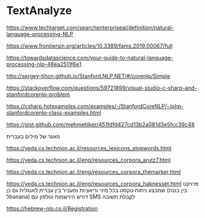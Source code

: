 # TextAnalyze



https://www.techtarget.com/searchenterpriseai/definition/natural-language-processing-NLP



https://www.frontiersin.org/articles/10.3389/fams.2019.00067/full

https://towardsdatascience.com/your-guide-to-natural-language-processing-nlp-48ea2511f6e1



http://sergey-tihon.github.io/Stanford.NLP.NET/#/corenlp/Simple

https://stackoverflow.com/questions/59721899/visual-studio-c-sharp-and-stanfordcorenlp-problem

https://csharp.hotexamples.com/examples/-/StanfordCoreNLP/-/php-stanfordcorenlp-class-examples.html

https://gist.github.com/mehmetilker/451fdfd427cd13b2a081d3e5fcc39c48

מאגר של מילים בעברית

https://yeda.cs.technion.ac.il/resources_lexicons_stopwords.html

https://yeda.cs.technion.ac.il/eng/resources_corpora_arutz7.html

https://yeda.cs.technion.ac.il/eng/resources_corpora_themarker.html

https://yeda.cs.technion.ac.il/eng/resources_corpora_haknesset.html
פרויקט שמבצע ניתוח טקסט בכל מיני וריאציות ומעביר בין עברית לאנגלית גם כן (בין בננה לbanana) דורש הירשמות וטלפון עם SMS לקבלת תשובה

https://hebrew-nlp.co.il/Registration
